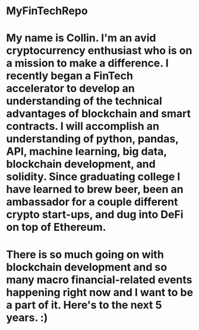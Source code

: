 # MyFinTechRepo

#  My name is Collin. I'm an avid cryptocurrency enthusiast who is on a mission to make a difference. I recently began a FinTech accelerator to develop an understanding of the technical advantages of blockchain and smart contracts. I will accomplish an understanding of python, pandas, API, machine learning, big data, blockchain development, and solidity. Since graduating college I have learned to brew beer, been an ambassador for a couple different crypto start-ups, and dug into DeFi on top of Ethereum. 

#  There is so much going on with blockchain development and so many macro financial-related events happening right now and I want to be a part of it. Here's to the next 5 years. :)
